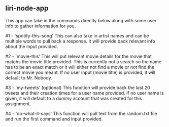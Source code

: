 ## liri-node-app

This app can take in the commands directly below along with some user info to gather information for you.

#1 - 'spotify-this-song' <song name>
	This can also take in artist names and can be multiple words to pull back a response. It will provide back relevant info about the input provided.

#2 - 'movie-this' <movie title>
	This will put relevant movie details for the movie that matchs the movie title provided. This is currently not a search so the name has to be an exact match or it will either not find a movie or not find the correct movie you meant. If no user input (movie title) is provided, it will default to Mr. Nobody.

#3 - 'my-tweets' (optional) <User Name>
	This function will provide back the last 20 tweets and their creation times for a user name provided. If no user name is given, it will default to a dummy account that was created for this assignment.

#4 - 'do-what-it-says'
	This function will pull text from the random.txt file and run the first command and input provided. 